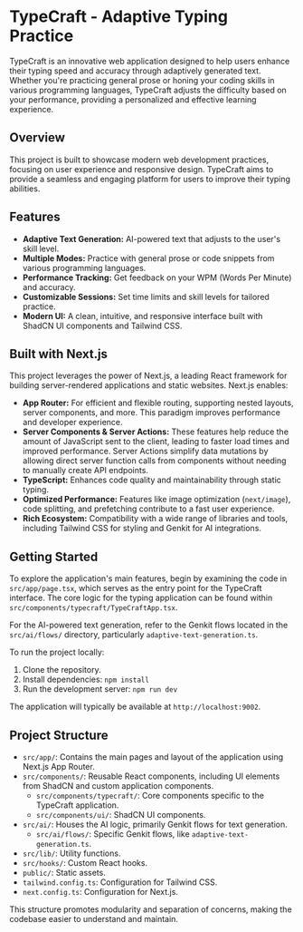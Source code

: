 # TypeCraft - Adaptive Typing Practice

TypeCraft is an innovative web application designed to help users enhance their typing speed and accuracy through adaptively generated text. Whether you're practicing general prose or honing your coding skills in various programming languages, TypeCraft adjusts the difficulty based on your performance, providing a personalized and effective learning experience.

## Overview

This project is built to showcase modern web development practices, focusing on user experience and responsive design. TypeCraft aims to provide a seamless and engaging platform for users to improve their typing abilities.

## Features

*   **Adaptive Text Generation:** AI-powered text that adjusts to the user's skill level.
*   **Multiple Modes:** Practice with general prose or code snippets from various programming languages.
*   **Performance Tracking:** Get feedback on your WPM (Words Per Minute) and accuracy.
*   **Customizable Sessions:** Set time limits and skill levels for tailored practice.
*   **Modern UI:** A clean, intuitive, and responsive interface built with ShadCN UI components and Tailwind CSS.

## Built with Next.js

This project leverages the power of Next.js, a leading React framework for building server-rendered applications and static websites. Next.js enables:

*   **App Router:** For efficient and flexible routing, supporting nested layouts, server components, and more. This paradigm improves performance and developer experience.
*   **Server Components & Server Actions:** These features help reduce the amount of JavaScript sent to the client, leading to faster load times and improved performance. Server Actions simplify data mutations by allowing direct server function calls from components without needing to manually create API endpoints.
*   **TypeScript:** Enhances code quality and maintainability through static typing.
*   **Optimized Performance:** Features like image optimization (`next/image`), code splitting, and prefetching contribute to a fast user experience.
*   **Rich Ecosystem:** Compatibility with a wide range of libraries and tools, including Tailwind CSS for styling and Genkit for AI integrations.

## Getting Started

To explore the application's main features, begin by examining the code in `src/app/page.tsx`, which serves as the entry point for the TypeCraft interface. The core logic for the typing application can be found within `src/components/typecraft/TypeCraftApp.tsx`.

For the AI-powered text generation, refer to the Genkit flows located in the `src/ai/flows/` directory, particularly `adaptive-text-generation.ts`.

To run the project locally:

1.  Clone the repository.
2.  Install dependencies: `npm install`
3.  Run the development server: `npm run dev`

The application will typically be available at `http://localhost:9002`.

## Project Structure

*   `src/app/`: Contains the main pages and layout of the application using Next.js App Router.
*   `src/components/`: Reusable React components, including UI elements from ShadCN and custom application components.
    *   `src/components/typecraft/`: Core components specific to the TypeCraft application.
    *   `src/components/ui/`: ShadCN UI components.
*   `src/ai/`: Houses the AI logic, primarily Genkit flows for text generation.
    *   `src/ai/flows/`: Specific Genkit flows, like `adaptive-text-generation.ts`.
*   `src/lib/`: Utility functions.
*   `src/hooks/`: Custom React hooks.
*   `public/`: Static assets.
*   `tailwind.config.ts`: Configuration for Tailwind CSS.
*   `next.config.ts`: Configuration for Next.js.

This structure promotes modularity and separation of concerns, making the codebase easier to understand and maintain.

<!-- AppPrototyperTouchedV2 -->